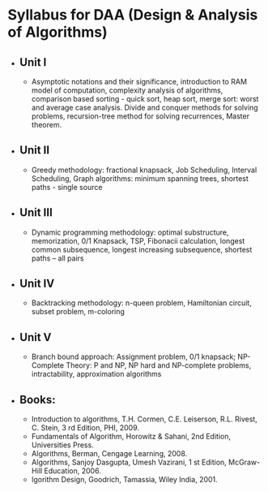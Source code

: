 # Syllabus for DAA (Design & Analysis of Algorithms)
- ## Unit I
    - Asymptotic notations and their significance, introduction to RAM model of
computation, complexity analysis of algorithms, comparison based sorting -
quick sort, heap sort, merge sort: worst and average case analysis. Divide and
conquer methods for solving problems, recursion-tree method for solving
recurrences, Master theorem.
- ## Unit II 
    - Greedy methodology: fractional knapsack, Job Scheduling, Interval
Scheduling, Graph algorithms: minimum spanning trees, shortest paths - single
source
- ## Unit III
    - Dynamic programming methodology: optimal substructure, memorization, 0/1
Knapsack, TSP, Fibonacii calculation, longest common subsequence, longest
increasing subsequence, shortest paths – all pairs
- ## Unit IV
    - Backtracking methodology: n-queen problem, Hamiltonian circuit, subset
problem, m-coloring
- ## Unit V
    - Branch bound approach: Assignment problem, 0/1 knapsack; NP-Complete
Theory: P and NP, NP hard and NP-complete problems, intractability,
approximation algorithms

- ## Books:
    - Introduction to algorithms, T.H. Cormen, C.E. Leiserson, R.L. Rivest, C. Stein, 3 rd Edition, PHI, 2009.
    - Fundamentals of Algorithm, Horowitz & Sahani, 2nd Edition, Universities Press.
    - Algorithms, Berman, Cengage Learning, 2008.
    - Algorithms, Sanjoy Dasgupta, Umesh Vazirani, 1 st Edition, McGraw-Hill Education, 2006.
    - lgorithm Design, Goodrich, Tamassia, Wiley India, 2001.
